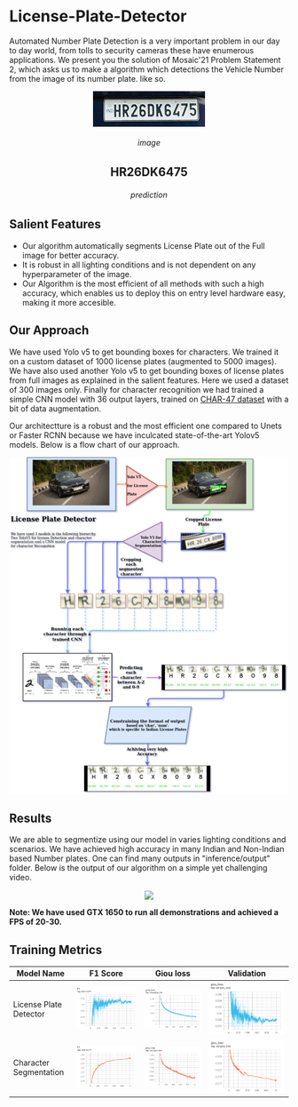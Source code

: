 # License-Plate-Detector
Automated Number Plate Detection is a very important problem in our day to day world, from tolls to security cameras these have enumerous applications.
We present you the solution of Mosaic'21 Problem Statement 2, which asks us to make a algorithm which detections the Vehicle Number from the image of its number plate.
like so.
<p align="center">
<img src="sample_plates/plate_1.jpg?raw=true" align="center"/>

<h6 align="center">image</h6>
<h2 align="center">HR26DK6475</h2>

<h6 align="center">prediction</h6>
</p>

## Salient Features
- Our algorithm automatically segments License Plate out of the Full image for better accuracy.
- It is robust in all lighting conditions and is not dependent on any hyperparameter of the image.
- Our Algorithm is the most efficient of all methods with such a high accuracy, which enables us to deploy this on entry level hardware easy, making it more accesible.

## Our Approach

We have used Yolo v5 to get bounding boxes for characters. We trained it on a custom dataset of 1000 license plates (augmented to 5000 images).
We have also used another Yolo v5 to get bounding boxes of license plates from full images as explained in the salient features. Here we used a dataset of 300 images only.
Finally for character recognition we had trained a simple CNN model with 36 output layers, trained on [CHAR-47 dataset](http://www.ee.surrey.ac.uk/CVSSP/demos/chars74k/) with a bit of data augmentation.

Our architectture is a robust and the most efficient one compared to Unets or Faster RCNN because we have inculcated state-of-the-art Yolov5 models.
Below is a flow chart of our approach.

<p align="center">
<img src="curves/approach.png?raw=true" align="center"/>
</p>

## Results
We are able to segmentize using our model in varies lighting conditions and scenarios. We have achieved high accuracy in many Indian and Non-Indian based Number plates. 
One can find many outputs in "inference/output" folder. 
Below is the output of our algorithm on a simple yet challenging video.

<p align="center">
<img src="curves/output.gif?raw=true" align="center"/>
</p>

**Note: We have used GTX 1650 to run all demonstrations and achieved a FPS of 20-30.**
## Training Metrics
|Model Name| F1 Score| Giou loss | Validation |
|--|--|--|--|
|License Plate Detector|![F1_score](curves/license_train_f1.png?raw=true)|![Giou_loss](curves/license_train_loss.png?raw=true)|![Giou_val_loss](curves/license_val_loss.png?raw=true)|
|Character Segmentation|![F1_score](curves/character_train_f1.png?raw=true)|![Giou_loss](curves/character_train_loss.png?raw=true)|![Giou_val_loss](curves/character_val_loss.png?raw=true)|


